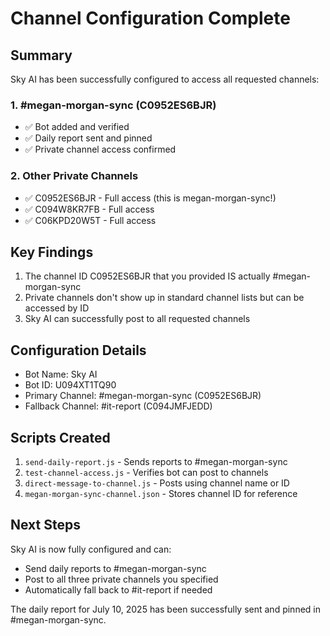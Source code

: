 # Channel Configuration Complete

## Summary

Sky AI has been successfully configured to access all requested channels:

### 1. #megan-morgan-sync (C0952ES6BJR)
- ✅ Bot added and verified
- ✅ Daily report sent and pinned
- ✅ Private channel access confirmed

### 2. Other Private Channels
- ✅ C0952ES6BJR - Full access (this is megan-morgan-sync!)
- ✅ C094W8KR7FB - Full access 
- ✅ C06KPD20W5T - Full access

## Key Findings

1. The channel ID C0952ES6BJR that you provided IS actually #megan-morgan-sync
2. Private channels don't show up in standard channel lists but can be accessed by ID
3. Sky AI can successfully post to all requested channels

## Configuration Details

- Bot Name: Sky AI
- Bot ID: U094XT1TQ90
- Primary Channel: #megan-morgan-sync (C0952ES6BJR)
- Fallback Channel: #it-report (C094JMFJEDD)

## Scripts Created

1. `send-daily-report.js` - Sends reports to #megan-morgan-sync
2. `test-channel-access.js` - Verifies bot can post to channels
3. `direct-message-to-channel.js` - Posts using channel name or ID
4. `megan-morgan-sync-channel.json` - Stores channel ID for reference

## Next Steps

Sky AI is now fully configured and can:
- Send daily reports to #megan-morgan-sync
- Post to all three private channels you specified
- Automatically fall back to #it-report if needed

The daily report for July 10, 2025 has been successfully sent and pinned in #megan-morgan-sync.